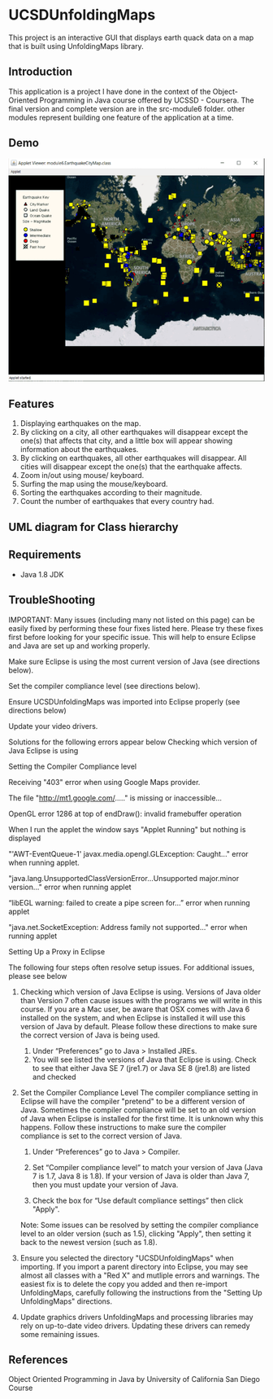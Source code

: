 # UCSDUnfoldingMaps
This project is an interactive GUI that displays earth quack data on a map that is built using UnfoldingMaps library. 
## Introduction   

This application is a project I have done in the context of the Object-Oriented Programming in Java course offered by UCSSD - Coursera.
The final version and complete version are in the src-module6 folder. other modules represent building one feature of the application at a time.    

## Demo

![Demo](Demo/demo.gif)

## Features      

1. Displaying earthquakes on the map.    
2. By clicking on a city, all other earthquakes will disappear except the one(s) that affects that city, and a little box will appear showing information about the earthquakes.
3. By clicking on earthquakes, all other earthquakes will disappear.  All cities will disappear except the one(s) that the earthquake affects.
4. Zoom in/out using mouse/ keyboard.
5. Surfing the map using the mouse/keyboard.
6. Sorting the earthquakes according to their magnitude.
7. Count the number of earthquakes that every country had.

## UML diagram for Class hierarchy 

## Requirements
- Java 1.8 JDK
## TroubleShooting
IMPORTANT: Many issues (including many not listed on this page) can be easily fixed by performing these four fixes listed here. Please try these fixes first before looking for your specific issue. This will help to ensure Eclipse and Java are set up and working properly. 

Make sure Eclipse is using the most current version of Java (see directions below).

Set the compiler compliance level (see directions below).

Ensure UCSDUnfoldingMaps was imported into Eclipse properly (see directions below)

Update your video drivers.

Solutions for the following errors appear below
Checking which version of Java Eclipse is using

Setting the Compiler Compliance level

Receiving "403" error when using Google Maps provider.

The file "http://mt1.google.com/....." is missing or inaccessible...

OpenGL error 1286 at top of endDraw():  invalid framebuffer operation

When I run the applet the window says "Applet Running" but nothing is displayed

"'AWT-EventQueue-1' javax.media.opengl.GLException: Caught..." error when running applet.

"java.lang.UnsupportedClassVersionError...Unsupported major.minor version..." error when running applet

“libEGL warning: failed to create a pipe screen for...” error when running applet

"java.net.SocketException: Address family not supported..." error when running applet

Setting Up a Proxy in Eclipse

  

The following four steps often resolve setup issues.  For additional issues, please see below
  

1. Checking which version of Java Eclipse is using.
Versions of Java older than Version 7 often cause issues with the programs we will write in this course. If you are a Mac user, be aware that OSX comes with Java 6 installed on the system, and when Eclipse is installed it will use this version of Java by default. Please follow these directions to make sure the correct version of Java is being used. 

    1. Under “Preferences” go to Java > Installed JREs.   
    2. You will see listed the versions of Java that Eclipse is using. Check to see that either Java SE 7 (jre1.7) or Java SE 8 (jre1.8) are listed and       checked
  
2. Set the Compiler Compliance Level
The compiler compliance setting in Eclipse will have the compiler "pretend" to be a different version of Java. Sometimes the compiler compliance will be set to an old version of Java when Eclipse is installed for the first time. It is unknown why this happens. Follow these instructions to make sure the compiler compliance is set to the correct version of Java. 

    1. Under “Preferences” go to Java > Compiler. 

    2. Set “Compiler compliance level” to match your version of Java (Java 7 is 1.7, Java 8 is 1.8). If your version of Java is older than Java 7, then     you must update your version of Java. 

    3. Check the box for “Use default compliance settings” then click "Apply". 

    Note: Some issues can be resolved by setting the compiler compliance level to an older version (such as 1.5), clicking "Apply", then setting it back     to the newest version (such as 1.8).

3. Ensure you selected the directory "UCSDUnfoldingMaps" when importing.
If you import a parent directory into Eclipse, you may see almost all classes with a "Red X" and mutliple errors and warnings.  The easiest fix is to delete the copy you added and then re-import UnfoldingMaps, carefully following the instructions from the "Setting Up UnfoldingMaps" directions.  

4. Update graphics drivers
UnfoldingMaps and processing libraries may rely on up-to-date video drivers.  Updating these drivers can remedy some remaining issues.  

## References
Object Oriented Programming in Java by University of California San Diego Course
